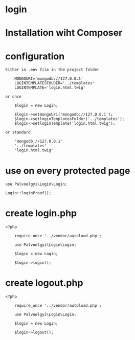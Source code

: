 # login

# Installation wiht Composer

# configuration

    Either in .env file in the project folder 

        MONGOURI='mongodb://127.0.0.1'
        LOGINTEMPLATESFOLDER='../templates'
        LOGINTEMPLATE='login.html.twig'

    or once 

        $login = new Login;

        $login->setmongoUri('mongodb://127.0.0.1');
        $login->setloginTemplatesFolder('../templates');
        $login->setloginTemplate('login.html.twig');

    or standard

        'mongodb://127.0.0.1'
        '../templates'
        'login.html.twig'

# use on every protected page

    use Palvoelgyi\Login\Login;

    Login::loginProof();

# create login.php

    <?php

        require_once '../vendor/autoload.php';

        use Palvoelgyi\Login\Login;

        $login = new Login;

        $login->login();

# create logout.php

    <?php

        require_once '../vendor/autoload.php';

        use Palvoelgyi\Login\Login;

        $login = new Login;

        $login->logout();








